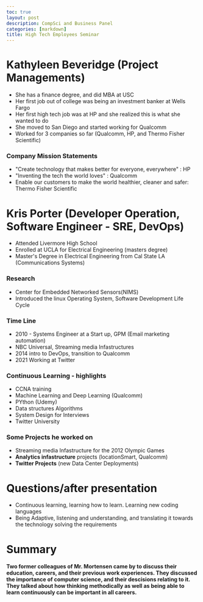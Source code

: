 ```yaml
---
toc: true
layout: post
description: CompSci and Business Panel
categories: [markdown]
title: High Tech Employees Seminar
---
```


# Kathyleen Beveridge (Project Managements)

* She has a finance degree, and did MBA at USC
* Her first job out of college was being an investment banker at Wells Fargo
* Her first high tech job was at HP and she realized this is what she wanted to do
* She moved to San Diego and started working for Qualcomm
* Worked for 3 companies so far (Qualcomm, HP, and Thermo Fisher Scientific)

### Company Mission Statements
* "Create technology that makes better for everyone, everywhere" : HP
* "Inventing the tech the world loves" : Qualcomm
* Enable our customers to make the world healthier, cleaner and safer: Thermo Fisher Scientific



# Kris Porter (Developer Operation, Software Engineer - SRE, DevOps)

* Attended Livermore High School
* Enrolled at UCLA for Electrical Engineering (masters degree)
* Master's Degree in Electrical Engineering from Cal State LA (Communications Systems)

### Research
* Center for Embedded Networked Sensors(NIMS)
* Introduced the linux Operating System, Software Development Life Cycle

### Time Line
* 2010 - Systems Engineer at a Start up, GPM (Email marketing automation)
* NBC Universal, Streaming media Infastructures
* 2014 intro to DevOps, transition to Qualcomm
* 2021 Working at Twitter

### Continuous Learning - highlights
* CCNA training
* Machine Learning and Deep Learning (Qualcomm)
* PYthon (Udemy)
* Data structures Algorithms
* System Design for Interviews
* Twitter University

### Some Projects he worked on
* Streaming media Infastructure for the 2012 Olympic Games
* **Analytics infastructure** projects (locationSmart, Qualcomm)
* **Twitter Projects** (new Data Center Deployments)




# Questions/after presentation
* Continuous learning, learning how to learn. Learning new coding languages
* Being Adaptive, listening and understanding, and translating it towards the technology solving the requirements




# Summary

#### Two former colleagues of Mr. Mortensen came by to discuss their education, careers, and their previous work experiences. They discussed the importance of computer science, and their descisions relating to it. They talked about how thinking methodically as well as being able to learn continuously can be important in all careers.
